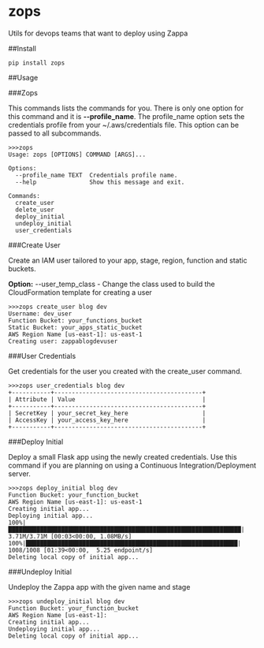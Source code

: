 # zops
Utils for devops teams that want to deploy using Zappa

##Install

```
pip install zops
```

##Usage

###Zops

This commands lists the commands for you. There is only one option for this command and it is **--profile_name**. The profile_name option sets the credentials profile from your ~/.aws/credentials file. This option can be passed to all subcommands.
```
>>>zops
Usage: zops [OPTIONS] COMMAND [ARGS]...

Options:
  --profile_name TEXT  Credentials profile name.
  --help               Show this message and exit.

Commands:
  create_user
  delete_user
  deploy_initial
  undeploy_initial
  user_credentials
```

###Create User

Create an IAM user tailored to your app, stage, region, function and static buckets.

**Option:** --user_temp_class - Change the class used to build the CloudFormation template for creating a user
```
>>>zops create_user blog dev
Username: dev_user
Function Bucket: your_functions_bucket
Static Bucket: your_apps_static_bucket
AWS Region Name [us-east-1]: us-east-1
Creating user: zappablogdevuser
```

###User Credentials

Get credentials for the user you created with the create_user command.

```
>>>zops user_credentials blog dev
+-----------+------------------------------------------+
| Attribute | Value                                    |
+-----------+------------------------------------------+
| SecretKey | your_secret_key_here                     |
| AccessKey | your_access_key_here                     |
+-----------+------------------------------------------+

```

###Deploy Initial

Deploy a small Flask app using the newly created credentials. Use this command if you are planning on using a Continuous Integration/Deployment server.
```
>>>zops deploy_initial blog dev
Function Bucket: your_function_bucket
AWS Region Name [us-east-1]: us-east-1
Creating initial app...
Deploying initial app...
100%|██████████████████████████████████████████████████████████████████| 3.71M/3.71M [00:03<00:00, 1.08MB/s]
100%|████████████████████████████████████████████████████████████| 1008/1008 [01:39<00:00,  5.25 endpoint/s]
Deleting local copy of initial app...

```

###Undeploy Initial

Undeploy the Zappa app with the given name and stage

```
>>>zops undeploy_initial blog dev
Function Bucket: your_function_bucket
AWS Region Name [us-east-1]:
Creating initial app...
Undeploying initial app...
Deleting local copy of initial app...
```